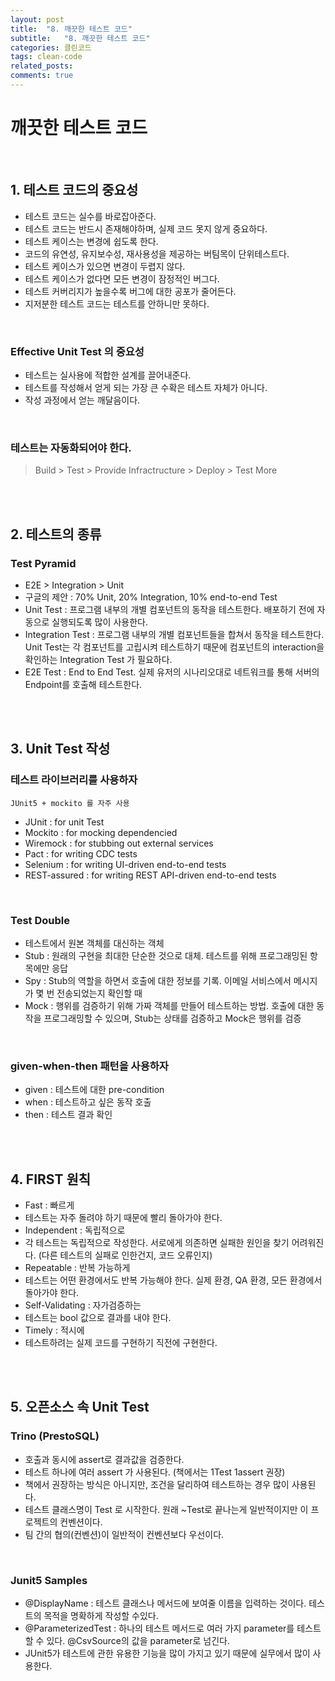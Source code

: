 ```yaml
---
layout: post
title:  "8. 깨끗한 테스트 코드"
subtitle:   "8. 깨끗한 테스트 코드"
categories: 클린코드
tags: clean-code
related_posts:
comments: true
---
```

# 깨끗한 테스트 코드
<br>

## 1. 테스트 코드의 중요성

- 테스트 코드는 실수를 바로잡아준다.
- 테스트 코드는 반드시 존재해야하며, 실제 코드 못지 않게 중요하다.
- 테스트 케이스는 변경에 쉽도록 한다.
- 코드의 유연성, 유지보수성, 재사용성을 제공하는 버팀목이 단위테스트다.
- 테스트 케이스가 있으면 변경이 두렵지 않다.
- 테스트 케이스가 없다면 모든 변경이 잠정적인 버그다.
- 테스트 커버리지가 높을수록 버그에 대한 공포가 줄어든다.
- 지저분한 테스트 코드는 테스트를 안하니만 못하다.

<br>

### Effective Unit Test 의 중요성

- 테스트는 실사용에 적합한 설계를 끌어내준다.
- 테스트를 작성해서 얻게 되는 가장 큰 수확은 테스트 자체가 아니다.
- 작성 과정에서 얻는 깨달음이다.

<br>

### 테스트는 자동화되어야 한다.

> Build > Test > Provide Infractructure > Deploy > Test More

<br><br>

## 2. 테스트의 종류
### Test Pyramid

- E2E > Integration > Unit
- 구글의 제안 : 70% Unit, 20% Integration, 10% end-to-end Test
- Unit Test : 프로그램 내부의 개별 컴포넌트의 동작을 테스트한다. 배포하기 전에 자동으로 실행되도록 많이 사용한다.
- Integration Test : 프로그램 내부의 개별 컴포넌트들을 합쳐서 동작을 테스트한다. Unit Test는 각 컴포넌트를 고립시켜 테스트하기 때문에 컴포넌트의 interaction을 확인하는 Integration Test 가 필요하다.
- E2E Test : End to End Test. 실제 유저의 시나리오대로 네트워크를 통해 서버의 Endpoint를 호출해 테스트한다.


<br><br>

## 3. Unit Test 작성

### 테스트 라이브러리를 사용하자

`JUnit5 + mockito 를 자주 사용` <br>


- JUnit : for unit Test
- Mockito : for mocking dependencied
- Wiremock : for stubbing out external services
- Pact : for writing CDC tests
- Selenium : for writing UI-driven end-to-end tests
- REST-assured : for writing REST API-driven end-to-end tests

<br>

### Test Double

- 테스트에서 원본 객체를 대신하는 객체
- Stub : 원래의 구현을 최대한 단순한 것으로 대체. 테스트를 위해 프로그래밍된 항목에만 응답
- Spy : Stub의 역할을 하면서 호출에 대한 정보를 기록. 이메일 서비스에서 메시지가 몇 번 전송되었는지 확인할 때
- Mock : 행위를 검증하기 위해 가짜 객체를 만들어 테스트하는 방법. 호출에 대한 동작을 프로그래밍할 수 있으며, Stub는 상태를 검증하고 Mock은 행위를 검증

<br>

### given-when-then 패턴을 사용하자

- given : 테스트에 대한 pre-condition
- when : 테스트하고 싶은 동작 호출
- then : 테스트 결과 확인


<br><br>

## 4. FIRST 원칙

- Fast : 빠르게
- 테스트는 자주 돌려야 하기 때문에 빨리 돌아가야 한다.
- Independent : 독립적으로
- 각 테스트는 독립적으로 작성한다. 서로에게 의존하면 실패한 원인을 찾기 어려워진다. (다른 테스트의 실패로 인한건지, 코드 오류인지)
- Repeatable : 반복 가능하게
- 테스트는 어떤 환경에서도 반복 가능해야 한다. 실제 환경, QA 환경, 모든 환경에서 돌아가야 한다.
- Self-Validating : 자가검증하는
- 테스트는 bool 값으로 결과를 내야 한다.
- Timely : 적시에
- 테스트하려는 실제 코드를 구현하기 직전에 구현한다.

<br><br>

## 5. 오픈소스 속 Unit Test

### Trino (PrestoSQL)

- 호출과 동시에 assert로 결과값을 검증한다.
- 테스트 하나에 여러 assert 가 사용된다. (책에서는 1Test 1assert 권장)
- 책에서 권장하는 방식은 아니지만, 조건을 달리하여 테스트하는 경우 많이 사용된다.
- 테스트 클래스명이 Test 로 시작한다. 원래 ~Test로 끝나는게 일반적이지만 이 프로젝트의 컨벤션이다.
- 팀 간의 협의(컨벤션)이 일반적이 컨벤션보다 우선이다.

<br>


### Junit5 Samples
- @DisplayName : 테스트 클래스나 메서드에 보여줄 이름을 입력하는 것이다. 테스트의 목적을 명확하게 작성할 수있다.
- @ParameterizedTest : 하나의 테스트 메서드로 여러 가지 parameter를 테스트할 수 있다. @CsvSource의 값을 parameter로 넘긴다.
- JUnit5가 테스트에 관한 유용한 기능을 많이 가지고 있기 때문에 실무에서 많이 사용한다.
